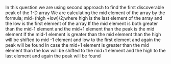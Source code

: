 In this question we are using second approach to find the first discoverable peak of the 1-D array
We are calculating the mid element of the array by the formula;
mid=(high +low)/2;where high is the last element of the array and the low is the first element of the array
If the mid element is both greater than the mid-1 element and the mid+1 element than the peak is the mid element
If the mid-1 element is greater than the mid element than the high will be shifted to mid -1 element and low to the first element and again the peak will be found
In case the mid+1 element is greater than the mid element than the low will be shifted to the mid+1 element and the high to the last element and again the peak will be found
